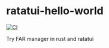 # ratatui-hello-world

[![CI](https://github.com//ratatui-hello-world/workflows/CI/badge.svg)](https://github.com//ratatui-hello-world/actions)

Try FAR manager in rust and ratatui
